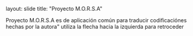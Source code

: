 layout: slide
title: "Proyecto M.O.R.S.A"

Proyecto M.O.R.S.A es de aplicación común para traducir codificaciónes hechas por la autora"
utiliza la flecha hacia la izquierda para retroceder
